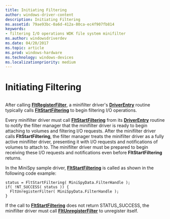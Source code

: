 ```yaml
---
title: Initiating Filtering
author: windows-driver-content
description: Initiating Filtering
ms.assetid: 79ae93bc-0a6d-412a-80ca-ec4f907fb814
keywords:
- filtering I/O operations WDK file system minifilter
ms.author: windowsdriverdev
ms.date: 04/20/2017
ms.topic: article
ms.prod: windows-hardware
ms.technology: windows-devices
ms.localizationpriority: medium
---
```


# Initiating Filtering


## <span id="ddk_initiating_filtering_if"></span><span id="DDK_INITIATING_FILTERING_IF"></span>


After calling [**FltRegisterFilter**](https://msdn.microsoft.com/library/windows/hardware/ff544305), a minifilter driver's [**DriverEntry**](https://msdn.microsoft.com/library/windows/hardware/ff544113) routine typically calls [**FltStartFiltering**](https://msdn.microsoft.com/library/windows/hardware/ff544569) to begin filtering I/O operations.

Every minifilter driver must call [**FltStartFiltering**](https://msdn.microsoft.com/library/windows/hardware/ff544569) from its [**DriverEntry**](https://msdn.microsoft.com/library/windows/hardware/ff544113) routine to notify the filter manager that the minifilter driver is ready to begin attaching to volumes and filtering I/O requests. After the minifilter driver calls **FltStartFiltering**, the filter manager treats the minifilter driver as a fully active minifilter driver, presenting it with I/O requests and notifications of volumes to attach to. The minifilter driver must be prepared to begin receiving these I/O requests and notifications even before **FltStartFiltering** returns.

In the MiniSpy sample driver, [**FltStartFiltering**](https://msdn.microsoft.com/library/windows/hardware/ff544569) is called as shown in the following code example:

```
status = FltStartFiltering( MiniSpyData.FilterHandle );
if( !NT_SUCCESS( status )) {
  FltUnregisterFilter( MiniSpyData.FilterHandle );
}
```

If the call to [**FltStartFiltering**](https://msdn.microsoft.com/library/windows/hardware/ff544569) does not return STATUS\_SUCCESS, the minifilter driver must call [**FltUnregisterFilter**](https://msdn.microsoft.com/library/windows/hardware/ff544606) to unregister itself.

 

 




